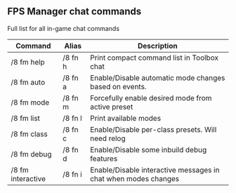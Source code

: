 ## FPS Manager chat commands

Full list for all in-game chat commands

|  Command         | Alias        | Description                                        |
| --------------   | -------------| ---------------------------------------------------|
| /8 fm help     | /8 fn h    | Print compact command list in Toolbox chat |
| /8 fm auto     | /8 fn a    | Enable/Disable automatic mode changes based on events.|
| /8 fm mode <name> | /8 fn m <name> | Forcefully enable desired mode from active preset|
| /8 fm list     | /8 fn l    | Print available modes |
| /8 fm class <name> | /8 fn c <name> | Enable/Disable per-class presets. Will need relog|
| /8 fm debug | /8 fn d | Enable/Disable some inbuild debug features|
| /8 fm interactive | /8 fn i | Enable/Disable interactive messages in chat when modes changes|
